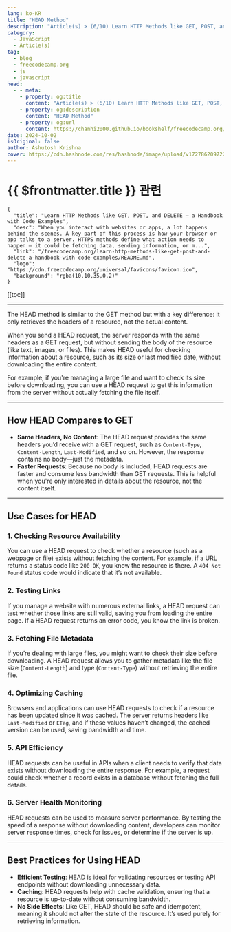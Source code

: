 ```yaml
---
lang: ko-KR
title: "HEAD Method"
description: "Article(s) > (6/10) Learn HTTP Methods like GET, POST, and DELETE – a Handbook with Code Examples"
category:
  - JavaScript
  - Article(s)
tag:
  - blog
  - freecodecamp.org
  - js
  - javascript
head:
  - - meta:
    - property: og:title
      content: "Article(s) > (6/10) Learn HTTP Methods like GET, POST, and DELETE – a Handbook with Code Examples"
    - property: og:description
      content: "HEAD Method"
    - property: og:url
      content: https://chanhi2000.github.io/bookshelf/freecodecamp.org/learn-http-methods-like-get-post-and-delete-a-handbook-with-code-examples/head-method.html
date: 2024-10-02
isOriginal: false
author: Ashutosh Krishna
cover: https://cdn.hashnode.com/res/hashnode/image/upload/v1727862097228/24433377-ebb8-49b5-b0ee-5736f629399d.png
---
```


# {{ $frontmatter.title }} 관련

```component VPCard
{
  "title": "Learn HTTP Methods like GET, POST, and DELETE – a Handbook with Code Examples",
  "desc": "When you interact with websites or apps, a lot happens behind the scenes. A key part of this process is how your browser or app talks to a server. HTTPS methods define what action needs to happen – it could be fetching data, sending information, or m...",
  "link": "/freecodecamp.org/learn-http-methods-like-get-post-and-delete-a-handbook-with-code-examples/README.md",
  "logo": "https://cdn.freecodecamp.org/universal/favicons/favicon.ico",
  "background": "rgba(10,10,35,0.2)"
}
```

[[toc]]

---

<SiteInfo
  name="Learn HTTP Methods like GET, POST, and DELETE – a Handbook with Code Examples"
  desc="When you interact with websites or apps, a lot happens behind the scenes. A key part of this process is how your browser or app talks to a server. HTTPS methods define what action needs to happen – it could be fetching data, sending information, or m..."
  url="https://freecodecamp.org/news/learn-http-methods-like-get-post-and-delete-a-handbook-with-code-examples/"
  logo="https://cdn.freecodecamp.org/universal/favicons/favicon.ico"
  preview="https://cdn.hashnode.com/res/hashnode/image/upload/v1727862097228/24433377-ebb8-49b5-b0ee-5736f629399d.png"/>

The HEAD method is similar to the GET method but with a key difference: it only retrieves the headers of a resource, not the actual content.

When you send a HEAD request, the server responds with the same headers as a GET request, but without sending the body of the resource (like text, images, or files). This makes HEAD useful for checking information about a resource, such as its size or last modified date, without downloading the entire content.

For example, if you're managing a large file and want to check its size before downloading, you can use a HEAD request to get this information from the server without actually fetching the file itself.

---

## How HEAD Compares to GET

- **Same Headers, No Content**: The HEAD request provides the same headers you’d receive with a GET request, such as `Content-Type`, `Content-Length`, `Last-Modified`, and so on. However, the response contains no body—just the metadata.
- **Faster Requests**: Because no body is included, HEAD requests are faster and consume less bandwidth than GET requests. This is helpful when you're only interested in details about the resource, not the content itself.

---

## Use Cases for HEAD

### 1. Checking Resource Availability

You can use a HEAD request to check whether a resource (such as a webpage or file) exists without fetching the content. For example, if a URL returns a status code like `200 OK`, you know the resource is there. A `404 Not Found` status code would indicate that it’s not available.

### 2. Testing Links

If you manage a website with numerous external links, a HEAD request can test whether those links are still valid, saving you from loading the entire page. If a HEAD request returns an error code, you know the link is broken.

### 3. Fetching File Metadata

If you’re dealing with large files, you might want to check their size before downloading. A HEAD request allows you to gather metadata like the file size (`Content-Length`) and type (`Content-Type`) without retrieving the entire file.

### 4. Optimizing Caching

Browsers and applications can use HEAD requests to check if a resource has been updated since it was cached. The server returns headers like `Last-Modified` or `ETag`, and if these values haven’t changed, the cached version can be used, saving bandwidth and time.

### 5. API Efficiency

HEAD requests can be useful in APIs when a client needs to verify that data exists without downloading the entire response. For example, a request could check whether a record exists in a database without fetching the full details.

### 6. Server Health Monitoring

HEAD requests can be used to measure server performance. By testing the speed of a response without downloading content, developers can monitor server response times, check for issues, or determine if the server is up.

---

## Best Practices for Using HEAD

- **Efficient Testing**: HEAD is ideal for validating resources or testing API endpoints without downloading unnecessary data.
- **Caching**: HEAD requests help with cache validation, ensuring that a resource is up-to-date without consuming bandwidth.
- **No Side Effects**: Like GET, HEAD should be safe and idempotent, meaning it should not alter the state of the resource. It’s used purely for retrieving information.